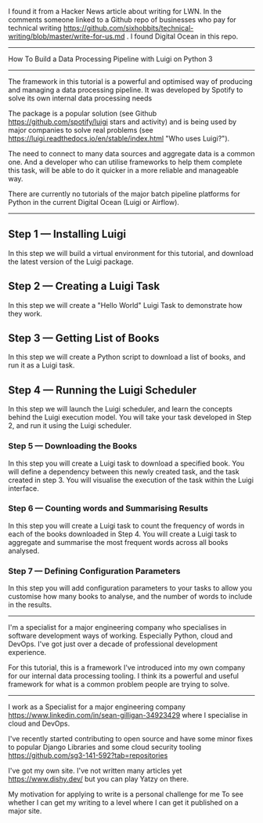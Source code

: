 I found it from a Hacker News article about writing for LWN. In the comments someone linked to a Github repo of businesses who pay for technical writing https://github.com/sixhobbits/technical-writing/blob/master/write-for-us.md . I found Digital Ocean in this repo.

--------------

How To Build a Data Processing Pipeline with Luigi on Python 3

--------------

The framework in this tutorial is a powerful and optimised way of producing and managing a data processing pipeline. It was developed by Spotify to solve its own internal data processing needs

The package is a popular solution (see Github https://github.com/spotify/luigi stars and activity) and is being used by major companies to solve real problems (see https://luigi.readthedocs.io/en/stable/index.html "Who uses Luigi?").

The need to connect to many data sources and aggregate data is a common one. And a developer who can utilise frameworks to help them complete this task, will be able to do it quicker in a more reliable and manageable way.

There are currently no tutorials of the major batch pipeline platforms for Python in the current Digital Ocean (Luigi or Airflow). 

------------------

## Step 1 — Installing Luigi
In this step we will build a virtual environment for this tutorial, and download the latest version of the Luigi package.

## Step 2 — Creating a Luigi Task
In this step we will create a "Hello World" Luigi Task to demonstrate how they work.

## Step 3 — Getting List of Books
In this step we will create a Python script to download a list of books, and run it as a Luigi task.

## Step 4 — Running the Luigi Scheduler
In this step we will launch the Luigi scheduler, and learn the concepts behind the Luigi execution model. You will take your task developed in Step 2, and run it using the Luigi scheduler.

### Step 5 — Downloading the Books
In this step you will create a Luigi task to download a specified book. You will define a dependency between this newly created task, and the task created in step 3. You will visualise the execution of the task within the Luigi interface.

### Step 6 — Counting words and Summarising Results
In this step you will create a Luigi task to count the frequency of words in each of the books downloaded in Step 4. You will create a Luigi task to aggregate and summarise the most frequent words across all books analysed.

### Step 7 — Defining Configuration Parameters
In this step you will add configuration parameters to your tasks to allow you customise how many books to analyse, and the number of words to include in the results.

------------------

I'm a specialist for a major engineering company who specialises in software development ways of working. Especially Python, cloud and DevOps. I've got just over a decade of professional development experience.

For this tutorial, this is a framework I've introduced into my own company for our internal data processing tooling. I think its a powerful and useful framework for what is a common problem people are trying to solve.

----------------------------

I work as a Specialist for a major engineering company https://www.linkedin.com/in/sean-gilligan-34923429 where I specialise in cloud and DevOps.

I've recently started contributing to open source and have some minor fixes to popular Django Libraries and some cloud security tooling https://github.com/sg3-141-592?tab=repositories

I've got my own site. I've not written many articles yet https://www.dishy.dev/ but you can play Yatzy on there.

My motivation for applying to write is a personal challenge for me To see whether I can get my writing to a level where I can get it published on a major site. 